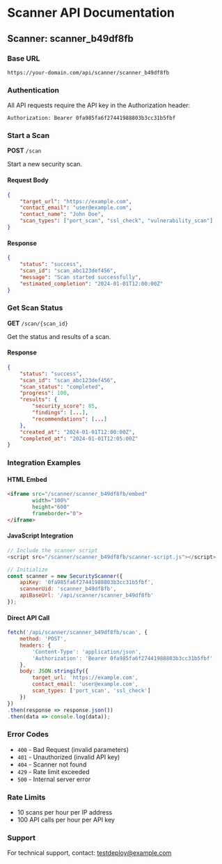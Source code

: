
# Scanner API Documentation

## Scanner: scanner_b49df8fb

### Base URL
```
https://your-domain.com/api/scanner/scanner_b49df8fb
```

### Authentication
All API requests require the API key in the Authorization header:
```
Authorization: Bearer 0fa985fa6f27441988803b3cc31b5fbf
```

### Start a Scan

**POST** `/scan`

Start a new security scan.

#### Request Body
```json
{
    "target_url": "https://example.com",
    "contact_email": "user@example.com",
    "contact_name": "John Doe",
    "scan_types": ["port_scan", "ssl_check", "vulnerability_scan"]
}
```

#### Response
```json
{
    "status": "success",
    "scan_id": "scan_abc123def456",
    "message": "Scan started successfully",
    "estimated_completion": "2024-01-01T12:00:00Z"
}
```

### Get Scan Status

**GET** `/scan/{scan_id}`

Get the status and results of a scan.

#### Response
```json
{
    "status": "success",
    "scan_id": "scan_abc123def456",
    "scan_status": "completed",
    "progress": 100,
    "results": {
        "security_score": 85,
        "findings": [...],
        "recommendations": [...]
    },
    "created_at": "2024-01-01T12:00:00Z",
    "completed_at": "2024-01-01T12:05:00Z"
}
```

### Integration Examples

#### HTML Embed
```html
<iframe src="/scanner/scanner_b49df8fb/embed" 
        width="100%" 
        height="600" 
        frameborder="0">
</iframe>
```

#### JavaScript Integration
```javascript
// Include the scanner script
<script src="/scanner/scanner_b49df8fb/scanner-script.js"></script>

// Initialize
const scanner = new SecurityScanner({
    apiKey: '0fa985fa6f27441988803b3cc31b5fbf',
    scannerUid: 'scanner_b49df8fb',
    apiBaseUrl: '/api/scanner/scanner_b49df8fb'
});
```

#### Direct API Call
```javascript
fetch('/api/scanner/scanner_b49df8fb/scan', {
    method: 'POST',
    headers: {
        'Content-Type': 'application/json',
        'Authorization': 'Bearer 0fa985fa6f27441988803b3cc31b5fbf'
    },
    body: JSON.stringify({
        target_url: 'https://example.com',
        contact_email: 'user@example.com',
        scan_types: ['port_scan', 'ssl_check']
    })
})
.then(response => response.json())
.then(data => console.log(data));
```

### Error Codes

- `400` - Bad Request (invalid parameters)
- `401` - Unauthorized (invalid API key)
- `404` - Scanner not found
- `429` - Rate limit exceeded
- `500` - Internal server error

### Rate Limits

- 10 scans per hour per IP address
- 100 API calls per hour per API key

### Support

For technical support, contact: testdeploy@example.com
        